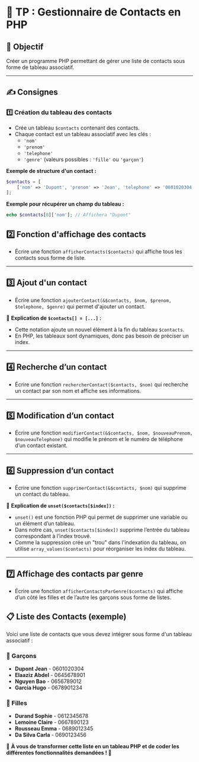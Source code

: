 # 📌 TP : Gestionnaire de Contacts en PHP

## 🎯 Objectif  
Créer un programme PHP permettant de gérer une liste de contacts sous forme de tableau associatif.

---

## ✍️ Consignes  

### 1️⃣ Création du tableau des contacts  
- Crée un tableau `$contacts` contenant des contacts.  
- Chaque contact est un tableau associatif avec les clés :  
  - `'nom'`  
  - `'prenom'`  
  - `'telephone'`  
  - `'genre'` (valeurs possibles : `'fille'` ou `'garçon'`)  

**Exemple de structure d'un contact :**  
```php
$contacts = [
    ['nom' => 'Dupont', 'prenom' => 'Jean', 'telephone' => '0601020304', 'genre' => 'garçon']
];
```

**Exemple pour récupérer un champ du tableau :**
```php
echo $contacts[0]['nom']; // Affichera "Dupont"
```

## 2️⃣ Fonction d'affichage des contacts  
- Écrire une fonction `afficherContacts($contacts)` qui affiche tous les contacts sous forme de liste.  

---

## 3️⃣ Ajout d'un contact  
- Écrire une fonction `ajouterContact(&$contacts, $nom, $prenom, $telephone, $genre)` qui permet d'ajouter un contact.  

📌 **Explication de `$contacts[] = [...]` :**  
- Cette notation ajoute un nouvel élément à la fin du tableau `$contacts`.  
- En PHP, les tableaux sont dynamiques, donc pas besoin de préciser un index.  

---

## 4️⃣ Recherche d’un contact  
- Écrire une fonction `rechercherContact($contacts, $nom)` qui recherche un contact par son nom et affiche ses informations.  

---

## 5️⃣ Modification d’un contact  
- Écrire une fonction `modifierContact(&$contacts, $nom, $nouveauPrenom, $nouveauTelephone)` qui modifie le prénom et le numéro de téléphone d’un contact existant.  

---

## 6️⃣ Suppression d’un contact  
- Écrire une fonction `supprimerContact(&$contacts, $nom)` qui supprime un contact du tableau.  

📌 **Explication de `unset($contacts[$index])` :**  
- `unset()` est une fonction PHP qui permet de supprimer une variable ou un élément d’un tableau.  
- Dans notre cas, `unset($contacts[$index])` supprime l’entrée du tableau correspondant à l’index trouvé.  
- Comme la suppression crée un "trou" dans l'indexation du tableau, on utilise `array_values($contacts)` pour réorganiser les index du tableau.  

---

## 7️⃣ Affichage des contacts par genre  
- Écrire une fonction `afficherContactsParGenre($contacts)` qui affiche d’un côté les filles et de l’autre les garçons sous forme de listes.  

## 📋 Liste des Contacts (exemple)  
Voici une liste de contacts que vous devez intégrer sous forme d'un tableau associatif :  

### 👦 Garçons  
- **Dupont Jean** - 0601020304  
- **Elaaziz Abdel** - 0645678901  
- **Nguyen Bao** - 0656789012  
- **Garcia Hugo** - 0678901234   

### 👧 Filles  
- **Durand Sophie** - 0612345678  
- **Lemoine Claire** - 0667890123  
- **Rousseau Emma** - 0689012345
- **Da Silva Carla** - 0690123456  

📌 **À vous de transformer cette liste en un tableau PHP et de coder les différentes fonctionnalités demandées ! 🚀**  

